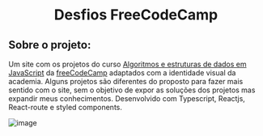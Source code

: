 <h1 align="center">Desfios FreeCodeCamp</h1>

<h2>Sobre o projeto:</h2>

Um site com os projetos do curso [Algoritmos e estruturas de dados em JavaScript](https://www.freecodecamp.org/portuguese/learn/javascript-algorithms-and-data-structures/) da [freeCodeCamp](https://www.freecodecamp.org/portuguese/learn) adaptados com a identidade visual da academia. Alguns projetos são diferentes do proposto para fazer mais sentido com o site, sem o objetivo de expor as soluções dos projetos mas expandir meus conhecimentos.
Desenvolvido com Typescript, Reactjs, React-route e styled components.


![image](https://user-images.githubusercontent.com/47891679/213070395-f2b18806-f864-4576-8629-d5d8ef04323a.png)
